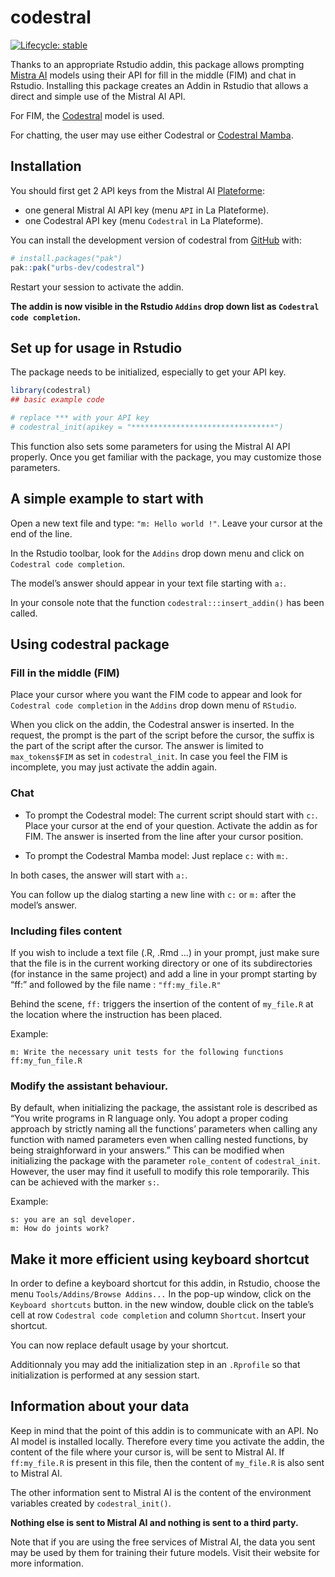 
<!-- README.md is generated from README.Rmd. Please edit that file -->

# codestral

<!-- badges: start -->

[![Lifecycle:
stable](https://img.shields.io/badge/lifecycle-stable-brightgreen.svg)](https://lifecycle.r-lib.org/articles/stages.html#stable)
<!-- badges: end -->

Thanks to an appropriate Rstudio addin, this package allows prompting
[Mistra AI](https://mistral.ai/) models using their API for fill in the
middle (FIM) and chat in Rstudio. Installing this package creates an
Addin in Rstudio that allows a direct and simple use of the Mistral AI
API.

For FIM, the [Codestral](https://mistral.ai/news/codestral) model is
used.

For chatting, the user may use either Codestral or [Codestral
Mamba](https://mistral.ai/news/codestral-mamba).

## Installation

You should first get 2 API keys from the Mistral AI
[Plateforme](https://mistral.ai/news/la-plateforme):

- one general Mistral AI API key (menu `API` in La Plateforme).
- one Codestral API key (menu `Codestral` in La Plateforme).

You can install the development version of codestral from
[GitHub](https://github.com/urbs-dev/codestral) with:

``` r
# install.packages("pak")
pak::pak("urbs-dev/codestral")
```

Restart your session to activate the addin.

**The addin is now visible in the Rstudio `Addins` drop down list as
`Codestral code completion`.**

## Set up for usage in Rstudio

The package needs to be initialized, especially to get your API key.

``` r
library(codestral)
## basic example code

# replace *** with your API key
# codestral_init(apikey = "********************************")
```

This function also sets some parameters for using the Mistral AI API
properly. Once you get familiar with the package, you may customize
those parameters.

## A simple example to start with

Open a new text file and type: `"m: Hello world !"`. Leave your cursor
at the end of the line.

In the Rstudio toolbar, look for the `Addins` drop down menu and click
on `Codestral code completion`.

The model’s answer should appear in your text file starting with `a:`.

In your console note that the function `codestral:::insert_addin()` has
been called.

## Using codestral package

### Fill in the middle (FIM)

Place your cursor where you want the FIM code to appear and look for
`Codestral code completion` in the `Addins` drop down menu of `RStudio`.

When you click on the addin, the Codestral answer is inserted. In the
request, the prompt is the part of the script before the cursor, the
suffix is the part of the script after the cursor. The answer is limited
to `max_tokens$FIM` as set in `codestral_init`. In case you feel the FIM
is incomplete, you may just activate the addin again.

### Chat

- To prompt the Codestral model: The current script should start with
  `c:`. Place your cursor at the end of your question. Activate the
  addin as for FIM. The answer is inserted from the line after your
  cursor position.

- To prompt the Codestral Mamba model: Just replace `c:` with `m:`.

In both cases, the answer will start with `a:`.

You can follow up the dialog starting a new line with `c:` or `m:` after
the model’s answer.

### Including files content

If you wish to include a text file (.R, .Rmd …) in your prompt, just
make sure that the file is in the current working directory or one of
its subdirectories (for instance in the same project) and add a line in
your prompt starting by “ff:” and followed by the file name :
`"ff:my_file.R"`

Behind the scene, `ff:` triggers the insertion of the content of
`my_file.R` at the location where the instruction has been placed.

Example:

    m: Write the necessary unit tests for the following functions
    ff:my_fun_file.R

### Modify the assistant behaviour.

By default, when initializing the package, the assistant role is
described as “You write programs in R language only. You adopt a proper
coding approach by strictly naming all the functions’ parameters when
calling any function with named parameters even when calling nested
functions, by being straighforward in your answers.” This can be
modified when initializing the package with the parameter `role_content`
of `codestral_init`. However, the user may find it usefull to modify
this role temporarily. This can be achieved with the marker `s:`.

Example:

    s: you are an sql developer.
    m: How do joints work?

## Make it more efficient using keyboard shortcut

In order to define a keyboard shortcut for this addin, in Rstudio,
choose the menu `Tools/Addins/Browse Addins...` In the pop-up window,
click on the `Keyboard shortcuts` button. in the new window, double
click on the table’s cell at row `Codestral code completion` and column
`Shortcut`. Insert your shortcut.

You can now replace default usage by your shortcut.

Additionnaly you may add the initialization step in an `.Rprofile` so
that initialization is performed at any session start.

## Information about your data

Keep in mind that the point of this addin is to communicate with an API.
No AI model is installed locally. Therefore every time you activate the
addin, the content of the file where your cursor is, will be sent to
Mistral AI. If `ff:my_file.R` is present in this file, then the content
of `my_file.R` is also sent to Mistral AI.

The other information sent to Mistral AI is the content of the
environment variables created by `codestral_init()`.

**Nothing else is sent to Mistral AI and nothing is sent to a third
party.**

Note that if you are using the free services of Mistral AI, the data you
sent may be used by them for training their future models. Visit their
website for more information.
